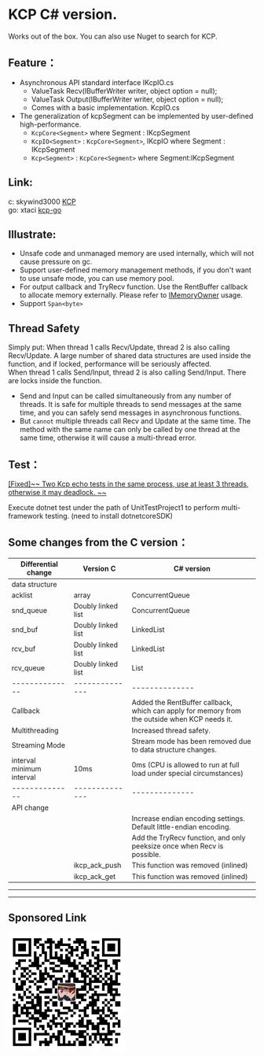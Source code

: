 # KCP C# version.
Works out of the box. You can also use Nuget to search for KCP.

## Feature：

- Asynchronous API standard interface IKcpIO.cs
  - ValueTask Recv(IBufferWriter<byte> writer, object option = null);
  - ValueTask Output(IBufferWriter<byte> writer, object option = null);
  - Comes with a basic implementation.  KcpIO.cs
- The generalization of kcpSegment can be implemented by user-defined high-performance.
  - `KcpCore<Segment>`  where Segment : IKcpSegment
  - `KcpIO<Segment>` : `KcpCore<Segment>`, IKcpIO  where Segment : IKcpSegment
  - `Kcp<Segment>` : `KcpCore<Segment>` where Segment:IKcpSegment

## Link:

c: skywind3000 [KCP](https://github.com/skywind3000/kcp)  
go: xtaci [kcp-go](https://github.com/xtaci/kcp-go)  

## Illustrate:

- Unsafe code and unmanaged memory are used internally, which will not cause pressure on gc.
- Support user-defined memory management methods, if you don't want to use unsafe mode, you can use memory pool.
- For output callback and TryRecv function. Use the RentBuffer callback to allocate memory externally. Please refer to [IMemoryOwner](https://docs.microsoft.com/en-us/dotnet/standard/memory-and-spans/memory-t-usage-guidelines) usage.
- Support `Span<byte>`

## Thread Safety
Simply put: 
When thread 1 calls Recv/Update, thread 2 is also calling Recv/Update. A large number of shared data structures are used inside the function, and if locked, performance will be seriously affected.    
When thread 1 calls Send/Input, thread 2 is also calling Send/Input. There are locks inside the function.

- Send and Input can be called simultaneously from any number of threads. 
  It is safe for multiple threads to send messages at the same time, and you can safely send messages in asynchronous functions.  
- But `cannot` multiple threads call Recv and Update at the same time.
  The method with the same name can only be called by one thread at the same time, otherwise it will cause a multi-thread error. 

## Test：
[[Fixed]~~ Two Kcp echo tests in the same process, use at least 3 threads, otherwise it may deadlock.  ~~](Image/deadlock.jpg)

Execute dotnet test under the path of UnitTestProject1 to perform multi-framework testing.  (need to install dotnetcoreSDK)

## Some changes from the C version：

| Differential change        | Version C           | C# version                                                 |
| ---------------- | -------------- | ----------------------------------------------------- |
| data structure       |                |                                                       |
| acklist          | array          | ConcurrentQueue                                       |
| snd_queue        | Doubly linked list       | ConcurrentQueue                                       |
| snd_buf          | Doubly linked list      | LinkedList                                            |
| rcv_buf          | Doubly linked list       | LinkedList                                            |
| rcv_queue        | Doubly linked list      | List                                                  |
| --------------   | -------------- | --------------                                        |
| Callback        |                | Added the RentBuffer callback, which can apply for memory from the outside when KCP needs it. |
| Multithreading          |                | Increased thread safety.                                      |
| Streaming Mode          |                | Stream mode has been removed due to data structure changes.                    |
| interval minimum interval | 10ms           | 0ms (CPU is allowed to run at full load under special circumstances)                   |
| --------------   | -------------- | --------------                                        |
| API change         |                |                                                       |
|                  |                | Increase endian encoding settings. Default little-endian encoding.                    |
|                  |                | Add the TryRecv function, and only peeksize once when Recv is possible.         |
|                  | ikcp_ack_push  | This function was removed (inlined)                                |
|                  | ikcp_ack_get   | This function was removed (inlined)                                |


---
---
## Sponsored Link

![Alipay](https://github.com/KumoKyaku/KumoKyaku.github.io/blob/develop/source/_posts/%E5%9B%BE%E5%BA%8A/alipay.png)



